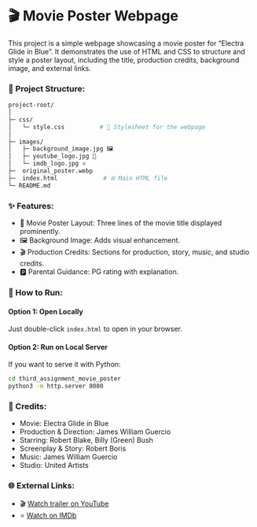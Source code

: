 # 🎬 Movie Poster Webpage

This project is a simple webpage showcasing a movie poster for “Electra Glide in Blue”. It demonstrates the use of HTML and CSS to structure and style a poster layout, including the title, production credits, background image, and external links.

### 📂 Project Structure:

```bash
project-root/
│
├─ css/
│   └─ style.css          # 🎨 Stylesheet for the webpage
│
├─ images/
│   ├─ background_image.jpg 🖼
│   ├─ youtube_logo.jpg 🎥
│   └─ imdb_logo.jpg ⭐
├─  original_poster.webp
├─  index.html             # 🌐 Main HTML file
└─ README.md
```

### ✨ Features:
- 🎨 Movie Poster Layout: Three lines of the movie title displayed prominently. 
- 🖼 Background Image: Adds visual enhancement. 
- 🎬 Production Credits: Sections for production, story, music, and studio credits. 
- 🅿️ Parental Guidance: PG rating with explanation.

### 🚀 How to Run:
#### Option 1: Open Locally
Just double-click `index.html` to open in your browser.

#### Option 2: Run on Local Server
If you want to serve it with Python:
```bash
cd third_assignment_movie_poster
python3 -m http.server 8080
```

### 🎥 Credits:
- Movie: Electra Glide in Blue 
- Production & Direction: James William Guercio 
- Starring: Robert Blake, Billy (Green) Bush 
- Screenplay & Story: Robert Boris 
- Music: James William Guercio 
- Studio: United Artists

### 🌐 External Links:

- 🎬 [Watch trailer on YouTube](https://www.youtube.com/watch?v=_ql3l9C_qQ4)
- ⭐ [Watch on IMDb](https://www.imdb.com/video/vi3357780249/?utm_source=chatgpt.com)
